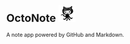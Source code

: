 #  OctoNote <img src="https://github.com/robotsquidward/octonote/blob/master/octonotes/Assets.xcassets/octopen.imageset/social-1.png?raw=true" height="45" width="45">

A note app powered by GitHub and Markdown.

